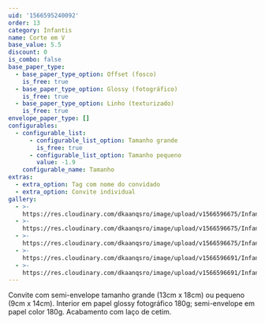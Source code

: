 ```yaml
---
uid: '1566595240092'
order: 13
category: Infantis
name: Corte em V
base_value: 5.5
discount: 0
is_combo: false
base_paper_type:
  - base_paper_type_option: Offset (fosco)
    is_free: true
  - base_paper_type_option: Glossy (fotográfico)
    is_free: true
  - base_paper_type_option: Linho (texturizado)
    is_free: true
envelope_paper_type: []
configurables:
  - configurable_list:
      - configurable_list_option: Tamanho grande
        is_free: true
      - configurable_list_option: Tamanho pequeno
        value: -1.9
    configurable_name: Tamanho
extras:
  - extra_option: Tag com nome do convidado
  - extra_option: Convite individual
gallery:
  - >-
    https://res.cloudinary.com/dkaanqsro/image/upload/v1566596675/Infantis/Convite_corte_em_V_3_nqafuk.jpg
  - >-
    https://res.cloudinary.com/dkaanqsro/image/upload/v1566596675/Infantis/Convite_corte_em_V_5_tws34v.jpg
  - >-
    https://res.cloudinary.com/dkaanqsro/image/upload/v1566596675/Infantis/Convite_corte_em_V_4_dm2ofd.jpg
  - >-
    https://res.cloudinary.com/dkaanqsro/image/upload/v1566596691/Infantis/Convite_corte_em_V_1_nsctgn.jpg
  - >-
    https://res.cloudinary.com/dkaanqsro/image/upload/v1566596691/Infantis/Convite_corte_em_V_2_ij9ga5.jpg
---
```

Convite com semi-envelope tamanho grande (13cm x 18cm) ou pequeno (9cm x 14cm). Interior em papel glossy fotográfico 180g; semi-envelope em papel color 180g. Acabamento com laço de cetim.
